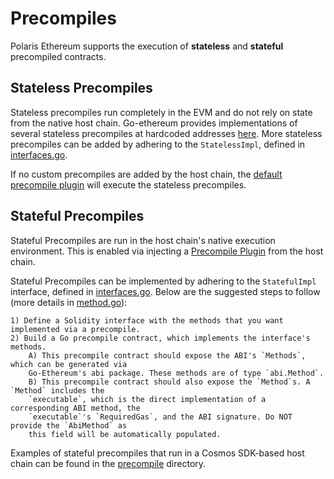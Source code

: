 # Precompiles

Polaris Ethereum supports the execution of **stateless** and **stateful** precompiled contracts. 

## Stateless Precompiles

Stateless precompiles run completely in the EVM and do not rely on state from the native host chain.
Go-ethereum provides implementations of several stateless precompiles at hardcoded addresses [here](https://github.com/berachain/go-ethereum/blob/stateful-v1.11.2/core/vm/contracts.go). More stateless
precompiles can be added by adhering to the `StatelessImpl`, defined in [interfaces.go](https://github.com/berachain/polaris/blob/main/eth/core/precompile/interfaces.go#L48).

If no custom precompiles are added by the host chain, the [default precompile plugin](https://github.com/berachain/polaris/blob/main/eth/core/precompile/default_plugin.go) will execute 
the stateless precompiles.

## Stateful Precompiles

Stateful Precompiles are run in the host chain's native execution environment. This is enabled via 
injecting a [Precompile Plugin](https://github.com/berachain/polaris/blob/main/eth/core/precompile/interfaces.go#L33) from the host chain.

Stateful Precompiles can be implemented by adhering to the `StatefulImpl` interface, defined in 
[interfaces.go](https://github.com/berachain/polaris/blob/main/eth/core/precompile/interfaces.go#L56). Below are the suggested steps to follow (more details in [method.go](https://github.com/berachain/polaris/blob/main/eth/core/precompile/method.go)):

    1) Define a Solidity interface with the methods that you want implemented via a precompile.
    2) Build a Go precompile contract, which implements the interface's methods.
        A) This precompile contract should expose the ABI's `Methods`, which can be generated via
        Go-Ethereum's abi package. These methods are of type `abi.Method`.
 	    B) This precompile contract should also expose the `Method`s. A `Method` includes the
        `executable`, which is the direct implementation of a corresponding ABI method, the
        `executable`'s `RequiredGas`, and the ABI signature. Do NOT provide the `AbiMethod` as
        this field will be automatically populated.

Examples of stateful precompiles that run in a Cosmos SDK-based host chain can be found in the
[precompile](https://github.com/berachain/polaris/tree/main/cosmos/precompile) directory.


